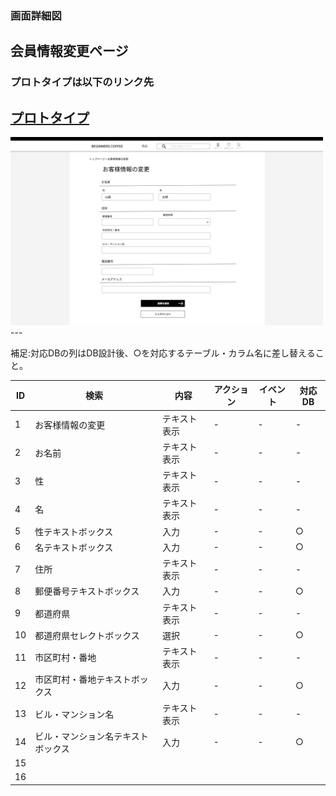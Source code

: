 ### 画面詳細図
## 会員情報変更ページ
### プロトタイプは以下のリンク先
[プロトタイプ](https://www.figma.com/file/Oa2XrfbS2Hee9dSI9acZXo/coffee?node-id=0%3A1)
---
<img src="./img/会員情報変更ページ.png" width="500">
---

補足:対応DBの列はDB設計後、○を対応するテーブル・カラム名に差し替えること。

| ID | 検索 | 内容 | アクション | イベント | 対応DB |
|----|-----|-----|---------|--------|-------|
|1|お客様情報の変更|テキスト表示|-|-|-|
|2|お名前|テキスト表示|-|-|-|
|3|性|テキスト表示|-|-|-|
|4|名|テキスト表示|-|-|-|
|5|性テキストボックス|入力|-|-|○|
|6|名テキストボックス|入力|-|-|○|
|7|住所|テキスト表示|-|-|-|
|8|郵便番号テキストボックス|入力|-|-|○|
|9|都道府県|テキスト表示|-|-|-|
|10|都道府県セレクトボックス|選択|-|-|○|
|11|市区町村・番地|テキスト表示|-|-|-|
|12|市区町村・番地テキストボックス|入力|-|-|○|
|13|ビル・マンション名|テキスト表示|-|-|-|
|14|ビル・マンション名テキストボックス|入力|-|-|○|
|15|
|16|
